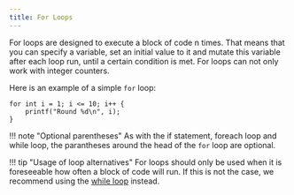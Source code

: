 ```yaml
---
title: For Loops
---
```


For loops are designed to execute a block of code n times. That means that you can specify a variable, set an initial value to it and mutate this variable after each loop run, until a certain condition is met. For loops can not only work with integer counters.

Here is an example of a simple `for` loop:
```spice
for int i = 1; i <= 10; i++ {
	printf("Round %d\n", i);
}
```

!!! note "Optional parentheses"
    As with the if statement, foreach loop and while loop, the parantheses around the head of the `for` loop are optional.

!!! tip "Usage of loop alternatives"
    For loops should only be used when it is foreseeable how often a block of code will run. If this is not the case, we recommend using the [while loop](../while-loops) instead.